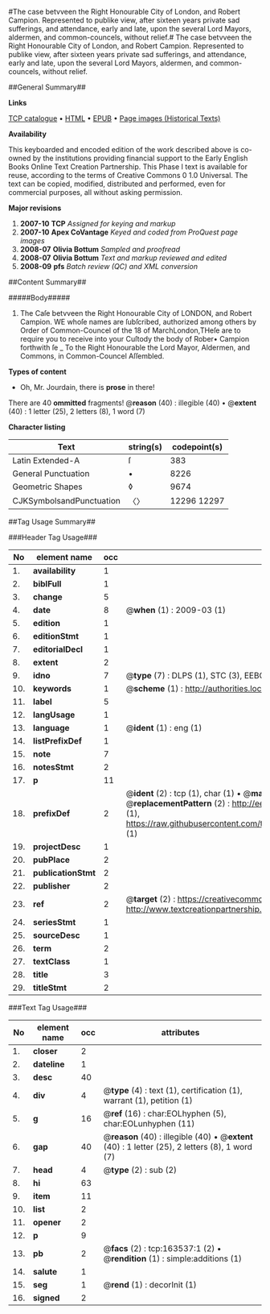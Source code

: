 #The case betvveen the Right Honourable City of London, and Robert Campion. Represented to publike view, after sixteen years private sad sufferings, and attendance, early and late, upon the several Lord Mayors, aldermen, and common-councels, without relief.#
The case betvveen the Right Honourable City of London, and Robert Campion. Represented to publike view, after sixteen years private sad sufferings, and attendance, early and late, upon the several Lord Mayors, aldermen, and common-councels, without relief.

##General Summary##

**Links**

[TCP catalogue](http://www.ota.ox.ac.uk/tcp/)  • 
[HTML](http://tei.it.ox.ac.uk/tcp/Texts-HTML/free/A79/A79626.html)  • 
[EPUB](http://tei.it.ox.ac.uk/tcp/Texts-EPUB/free/A79/A79626.epub) • 
[Page images (Historical Texts)](https://data.historicaltexts.jisc.ac.uk/view?pubId=eebo-99869924e&pageId=eebo-99869924e-163537-1)

**Availability**

This keyboarded and encoded edition of the
	       work described above is co-owned by the institutions
	       providing financial support to the Early English Books
	       Online Text Creation Partnership. This Phase I text is
	       available for reuse, according to the terms of Creative
	       Commons 0 1.0 Universal. The text can be copied,
	       modified, distributed and performed, even for
	       commercial purposes, all without asking permission.

**Major revisions**

1. __2007-10__ __TCP__ *Assigned for keying and markup*
1. __2007-10__ __Apex CoVantage__ *Keyed and coded from ProQuest page images*
1. __2008-07__ __Olivia Bottum__ *Sampled and proofread*
1. __2008-07__ __Olivia Bottum__ *Text and markup reviewed and edited*
1. __2008-09__ __pfs__ *Batch review (QC) and XML conversion*

##Content Summary##

#####Body#####

1. The Caſe betvveen the Right Honourable City of LONDON, and Robert Campion.
WE whoſe names are ſubſcribed, authorized among others by Order of Common-Councel of the 18 of MarchLondon,THeſe are to require you to receive into your Cuſtody the body of Rober• Campion forthwith ſe
    _ To the Right Honourable the Lord Mayor, Aldermen, and Commons, in Common-Councel Aſſembled.

**Types of content**

  * Oh, Mr. Jourdain, there is **prose** in there!

There are 40 **ommitted** fragments! 
 @__reason__ (40) : illegible (40)  •  @__extent__ (40) : 1 letter (25), 2 letters (8), 1 word (7)

**Character listing**


|Text|string(s)|codepoint(s)|
|---|---|---|
|Latin Extended-A|ſ|383|
|General Punctuation|•|8226|
|Geometric Shapes|◊|9674|
|CJKSymbolsandPunctuation|〈〉|12296 12297|

##Tag Usage Summary##

###Header Tag Usage###

|No|element name|occ|attributes|
|---|---|---|---|
|1.|__availability__|1||
|2.|__biblFull__|1||
|3.|__change__|5||
|4.|__date__|8| @__when__ (1) : 2009-03 (1)|
|5.|__edition__|1||
|6.|__editionStmt__|1||
|7.|__editorialDecl__|1||
|8.|__extent__|2||
|9.|__idno__|7| @__type__ (7) : DLPS (1), STC (3), EEBO-CITATION (1), PROQUEST (1), VID (1)|
|10.|__keywords__|1| @__scheme__ (1) : http://authorities.loc.gov/ (1)|
|11.|__label__|5||
|12.|__langUsage__|1||
|13.|__language__|1| @__ident__ (1) : eng (1)|
|14.|__listPrefixDef__|1||
|15.|__note__|7||
|16.|__notesStmt__|2||
|17.|__p__|11||
|18.|__prefixDef__|2| @__ident__ (2) : tcp (1), char (1)  •  @__matchPattern__ (2) : ([0-9\-]+):([0-9IVX]+) (1), (.+) (1)  •  @__replacementPattern__ (2) : http://eebo.chadwyck.com/downloadtiff?vid=$1&page=$2 (1), https://raw.githubusercontent.com/textcreationpartnership/Texts/master/tcpchars.xml#$1 (1)|
|19.|__projectDesc__|1||
|20.|__pubPlace__|2||
|21.|__publicationStmt__|2||
|22.|__publisher__|2||
|23.|__ref__|2| @__target__ (2) : https://creativecommons.org/publicdomain/zero/1.0/ (1), http://www.textcreationpartnership.org/docs/. (1)|
|24.|__seriesStmt__|1||
|25.|__sourceDesc__|1||
|26.|__term__|2||
|27.|__textClass__|1||
|28.|__title__|3||
|29.|__titleStmt__|2||


###Text Tag Usage###

|No|element name|occ|attributes|
|---|---|---|---|
|1.|__closer__|2||
|2.|__dateline__|1||
|3.|__desc__|40||
|4.|__div__|4| @__type__ (4) : text (1), certification (1), warrant (1), petition (1)|
|5.|__g__|16| @__ref__ (16) : char:EOLhyphen (5), char:EOLunhyphen (11)|
|6.|__gap__|40| @__reason__ (40) : illegible (40)  •  @__extent__ (40) : 1 letter (25), 2 letters (8), 1 word (7)|
|7.|__head__|4| @__type__ (2) : sub (2)|
|8.|__hi__|63||
|9.|__item__|11||
|10.|__list__|2||
|11.|__opener__|2||
|12.|__p__|9||
|13.|__pb__|2| @__facs__ (2) : tcp:163537:1 (2)  •  @__rendition__ (1) : simple:additions (1)|
|14.|__salute__|1||
|15.|__seg__|1| @__rend__ (1) : decorInit (1)|
|16.|__signed__|2||
